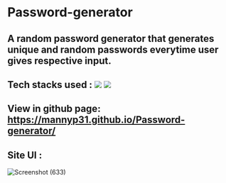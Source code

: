 # Password-generator<br>
## A random password generator that generates unique and random passwords everytime user gives respective input.<br>

## Tech stacks used : <img src="https://img.shields.io/badge/Frontend:-HTML & CSS-5555ff">  <img src="https://img.shields.io/badge/Backend:- Javascript-E32800"><br>
## View in github page: https://mannyp31.github.io/Password-generator/ 

## Site UI :<br>

![Screenshot (633)](https://user-images.githubusercontent.com/76945004/158024216-ad4d43fd-a371-4fc1-be7c-88e260028e26.png)


